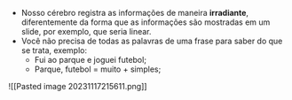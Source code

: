 - Nosso cérebro registra as informações de maneira **irradiante**, diferentemente da forma que as informações são mostradas em um slide, por exemplo, que seria linear.
- Você não precisa de todas as palavras de uma frase para saber do que se trata, exemplo:
	- Fui ao parque e joguei futebol;
	- Parque, futebol = muito + simples;

![[Pasted image 20231117215611.png]]